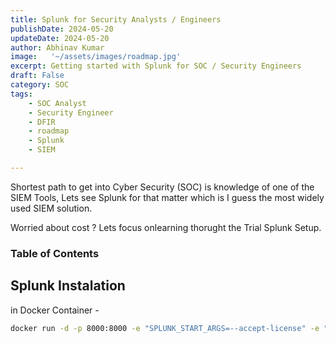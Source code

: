 ```yaml
---
title: Splunk for Security Analysts / Engineers
publishDate: 2024-05-20
updateDate: 2024-05-20
author: Abhinav Kumar
image:   '~/assets/images/roadmap.jpg'
excerpt: Getting started with Splunk for SOC / Security Engineers
draft: False
category: SOC
tags:
    - SOC Analyst
    - Security Engineer
    - DFIR
    - roadmap
    - Splunk
    - SIEM

---
```


Shortest path to get into Cyber Security (SOC) is knowledge of one of the SIEM Tools,
Lets see Splunk for that matter which is I guess the most widely used SIEM solution.

Worried about cost ? Lets focus onlearning thorught the Trial Splunk Setup.

### Table of Contents

## Splunk Instalation

in Docker Container - 
```bash
docker run -d -p 8000:8000 -e "SPLUNK_START_ARGS=--accept-license" -e "SPLUNK_PASSWORD=<FILLINAPASSWORDANDDONTFORGETIT>" --name splunk splunk/splunk:latest```